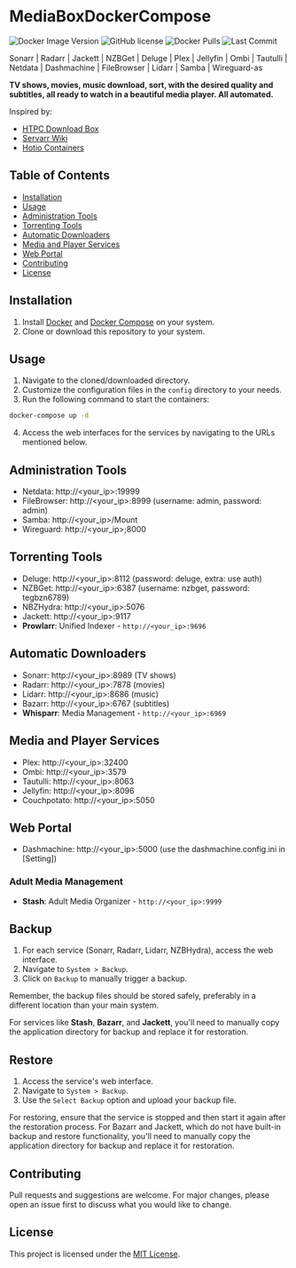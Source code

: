 # MediaBoxDockerCompose

![Docker Image Version](https://img.shields.io/docker/v/linuxserver/sonarr)
![GitHub license](https://img.shields.io/github/license/your-username/your-repo)
![Docker Pulls](https://img.shields.io/docker/pulls/linuxserver/sonarr)
![Last Commit](https://img.shields.io/github/last-commit/your-username/your-repo)

Sonarr | Radarr | Jackett | NZBGet | Deluge | Plex | Jellyfin | Ombi | Tautulli | Netdata | Dashmachine | FileBrowser | Lidarr | Samba | Wireguard-as 

**TV shows, movies, music download, sort, with the desired quality and subtitles, all ready to watch in a beautiful media player. All automated.**

Inspired by:
- [HTPC Download Box](https://github.com/sebgl/htpc-download-box#setup-sonarr)
- [Servarr Wiki](https://wiki.servarr.com)
- [Hotio Containers](https://hotio.dev/containers/autoscan/)

## Table of Contents

- [Installation](#installation)
- [Usage](#usage)
- [Administration Tools](#administration-tools)
- [Torrenting Tools](#torrenting-tools)
- [Automatic Downloaders](#automatic-downloaders)
- [Media and Player Services](#media-and-player-services)
- [Web Portal](#web-portal)
- [Contributing](#contributing)
- [License](#license)

## Installation

1. Install [Docker](https://www.docker.com/) and [Docker Compose](https://docs.docker.com/compose/install/) on your system.
2. Clone or download this repository to your system.

## Usage

1. Navigate to the cloned/downloaded directory.
2. Customize the configuration files in the `config` directory to your needs.
3. Run the following command to start the containers:

```bash
docker-compose up -d
```

4. Access the web interfaces for the services by navigating to the URLs mentioned below.

## Administration Tools

- Netdata: http://<your_ip>:19999
- FileBrowser: http://<your_ip>:8999 (username: admin, password: admin)
- Samba: http://<your_ip>/Mount
- Wireguard: http://<your_ip>;8000

## Torrenting Tools

- Deluge: http://<your_ip>:8112 (password: deluge, extra: use auth)
- NZBGet: http://<your_ip>:6387 (username: nzbget, password: tegbzn6789)
- NBZHydra: http://<your_ip>:5076
- Jackett: http://<your_ip>:9117
- **Prowlarr**: Unified Indexer - `http://<your_ip>:9696`

## Automatic Downloaders

- Sonarr: http://<your_ip>:8989 (TV shows)
- Radarr: http://<your_ip>:7878 (movies)
- Lidarr: http://<your_ip>:8686 (music)
- Bazarr: http://<your_ip>:6767 (subtitles)
- **Whisparr**: Media Management - `http://<your_ip>:6969`

## Media and Player Services

- Plex: http://<your_ip>:32400
- Ombi: http://<your_ip>:3579
- Tautulli: http://<your_ip>:8063
- Jellyfin: http://<your_ip>:8096
- Couchpotato: http://<your_ip>:5050

## Web Portal

- Dashmachine: http://<your_ip>:5000 (use the dashmachine.config.ini in [Setting])

### Adult Media Management
- **Stash**: Adult Media Organizer - `http://<your_ip>:9999`

## Backup

1. For each service (Sonarr, Radarr, Lidarr, NZBHydra), access the web interface.
2. Navigate to `System > Backup`.
3. Click on `Backup` to manually trigger a backup.

Remember, the backup files should be stored safely, preferably in a different location than your main system.

For services like **Stash**, **Bazarr**, and **Jackett**, you'll need to manually copy the application directory for backup and replace it for restoration.


## Restore

1. Access the service's web interface.
2. Navigate to `System > Backup`.
3. Use the `Select Backup` option and upload your backup file.

For restoring, ensure that the service is stopped and then start it again after the restoration process. 
For Bazarr and Jackett, which do not have built-in backup and restore functionality, you'll need to manually copy the application directory for backup and replace it for restoration.

## Contributing

Pull requests and suggestions are welcome. For major changes, please open an issue first to discuss what you would like to change.

## License

This project is licensed under the [MIT License](https://choosealicense.com/licenses/mit/).
